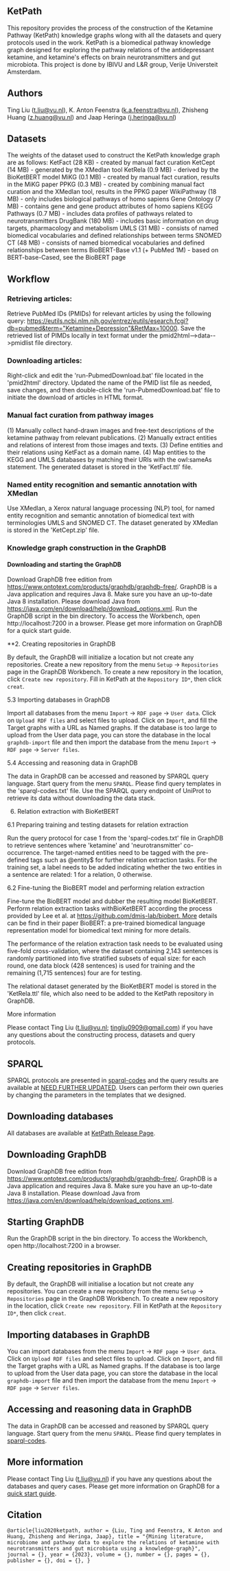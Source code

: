 ## KetPath
This repository provides the process of the construction of the Ketamine Pathway (KetPath) knowledge graphs wlong with all the datasets and query protocols used in the work. KetPath is a biomedical pathway knowledge graph designed for exploring the pathway relations of the antidepressant ketamine, and ketamine's effects on brain neurotransmitters and gut microbiota. This project is done by IBIVU and L&R group, Verije Universteit Amsterdam. 

## Authors
Ting Liu (t.liu@vu.nl), K. Anton Feenstra (k.a.feenstra@vu.nl), Zhisheng Huang (z.huang@vu.nl) and Jaap Heringa (j.heringa@vu.nl)

## Datasets

The weights of the dataset used to construct the KetPath knowledge graph are as follows:
    KetFact (28 KB) - created by manual fact curation
    KetCept (14 MB) - generated by the XMedlan tool
    KetRela (0.9 MB) - derived by the BioKetBERT model
    MiKG (0.1 MB) - created by manual fact curation, results in the MiKG paper
    PPKG (0.3 MB) - created by combining manual fact curation and the XMedlan tool, results in the PPKG paper
    WikiPathway (18 MB) - only includes biological pathways of homo sapiens
    Gene Ontology (7 MB) - contains gene and gene product attributes of homo sapiens
    KEGG Pathways (0.7 MB) - includes data profiles of pathways related to neurotransmitters
    DrugBank (180 MB) - includes basic information on drug targets, pharmacology and metabolism
    UMLS (31 MB) - consists of named biomedical vocabularies and defined relationships between terms
    SNOMED CT (48 MB) - consists of named biomedical vocabularies and defined relationships between terms
    BioBERT-Base v1.1 (+ PubMed 1M) - based on BERT-base-Cased, see the BioBERT page

## Workflow

### Retrieving articles: 

Retrieve PubMed IDs (PMIDs) for relevant articles by using the following query: https://eutils.ncbi.nlm.nih.gov/entrez/eutils/esearch.fcgi?db=pubmed&term="Ketamine+Depression"&RetMax=10000. Save the retrieved list of PIMDs locally in text format under the pmid2html-->data-->pmidlist file directory.

### Downloading articles: 

Right-click and edit the 'run-PubmedDownload.bat' file located in the 'pmid2html' directory. Updated the name of the PMID list file as needed, save changes, and then double-click the 'run-PubmedDownload.bat' file to initiate the download of articles in HTML format.

### Manual fact curation from pathway images

(1) Manually collect hand-drawn images and free-text descriptions of the ketamine pathway from relevant publications. (2) Manually extract entities and relations of interest from those images and texts. (3) Define entities and their relations using KetFact as a domain name. (4) Map entities to the KEGG and UMLS databases by matching their URIs with the owl:sameAs statement. The generated dataset is stored in the 'KetFact.ttl' file.

### Named entity recognition and semantic annotation with XMedlan

Use XMedlan, a Xerox natural language processing (NLP) tool, for named entity recognition and semantic annotation of biomedical text with terminologies UMLS and SNOMED CT. The dataset generated by XMedlan is stored in the 'KetCept.zip' file.

### Knowledge graph construction in the GraphDB

#### Downloading and starting the GraphDB

Download GraphDB free edition from https://www.ontotext.com/products/graphdb/graphdb-free/. GraphDB is a Java application and requires Java 8. Make sure you have an up-to-date Java 8 installation. Please download Java from https://java.com/en/download/help/download_options.xml. Run the GraphDB script in the bin directory. To access the Workbench, open http://localhost:7200 in a browser. Please get more information on GraphDB for a quick start guide.

**2. Creating repositories in GraphDB

By default, the GraphDB will initialize a location but not create any repositories. Create a new repository from the menu `Setup` -> `Repositories` page in the GraphDB Workbench. To create a new repository in the location, click `Create new repository`. Fill in KetPath at the `Repository ID*`, then click `creat`.

5.3 Importing databases in GraphDB

Import all databases from the menu `Import` -> `RDF page` -> `User data`. Click on `Upload RDF files` and select files to upload. Click on `Import`, and fill the Target graphs with a URL as Named graphs. If the database is too large to upload from the User data page, you can store the database in the local `graphdb-import` file and then import the database from the menu `Import` -> `RDF page` -> `Server files`.

5.4 Accessing and reasoning data in GraphDB

The data in GraphDB can be accessed and reasoned by SPARQL query language. Start query from the menu `SPARQL`. Please find query templates in the 'sparql-codes.txt' file. Use the SPARQL query endpoint of UniProt to retrieve its data without downloading the data stack.

6. Relation extraction with BioKetBERT

6.1 Preparing training and testing datasets for relation extraction

Run the query protocol for case 1 from the 'sparql-codes.txt' file in GraphDB to retrieve sentences where 'ketamine' and 'neurotransmitter' co-occurrence. The target-named entities need to be tagged with the pre-defined tags such as @entity$ for further relation extraction tasks. For the training set, a label needs to be added indicating whether the two entities in a sentence are related: 1 for a relation, 0 otherwise. 

6.2 Fine-tuning the BioBERT model and performing relation extraction

Fine-tune the BioBERT model and dubber the resulting model BioKetBERT. Perform relation extraction tasks withBioKetBERT according the process provided by Lee et al. at https://github.com/dmis-lab/biobert. More details can be find in their paper BioBERT: a pre-trained biomedical language representation model for biomedical text mining for more details. 

The performance of the relation extraction task needs to be evaluated using five-fold cross-validation, where the dataset containing 2,143 sentences is randomly partitioned into five stratified subsets of equal size: for each round, one data block (428 sentences) is used for training and the remaining (1,715 sentences) four are for testing.

The relational dataset generated by the BioKetBERT model is stored in the 'KetRela.ttl' file, which also need to be added to the KetPath repository in GraphDB.

More information

Please contact Ting Liu (t.liu@vu.nl; tingliu0909@gmail.com) if you have any questions about the constructing process, datasets and query protocols.

## SPARQL
SPARQL protocols are presented in [sparql-codes](https://github.com/tingcosmos/KetPath/blob/main/sparql-codes) and the query results are available at [NEED FURTHER UPDATED](). Users can perform their own queries by changing the parameters in the templates that we designed.

## Downloading databases
All databases are available at [KetPath Release Page](https://github.com/tingcosmos/KetPath/releases/).

## Downloading GraphDB
Download GraphDB free edition from https://www.ontotext.com/products/graphdb/graphdb-free/.
GraphDB is a Java application and requires Java 8. Make sure you have an up-to-date Java 8 installation.
Please download Java from https://java.com/en/download/help/download_options.xml.

## Starting GraphDB
Run the GraphDB script in the bin directory. To access the Workbench, open http://localhost:7200 in a browser.

## Creating repositories in GraphDB
By default, the GraphDB will initialise a location but not create any repositories.
You can create a new repository from the menu `Setup` -> `Repositories` page in the GraphDB Workbench.
To create a new repository in the location, click `Create new repository`.
Fill in KetPath at the `Repository ID*`, then click `creat`.

## Importing databases in GraphDB
You can import databases from the menu `Import` -> `RDF page` -> `User data`.
Click on `Upload RDF files` and select files to upload.
Click on `Import`, and fill the Target graphs with a URL as Named graphs.
If the database is too large to upload from the User data page, you can store the database in the local `graphdb-import` file and then import the database from the menu `Import` -> `RDF page` -> `Server files`.

## Accessing and reasoning data in GraphDB
The data in GraphDB can be accessed and reasoned by SPARQL query language.
Start query from the menu `SPARQL`.
Please find query templates in [sparql-codes](https://github.com/tingcosmos/KetPath/blob/main/sparql-codes).

## More information
Please contact Ting Liu (t.liu@vu.nl) if you have any questions about the databases and query cases.
Please get more information on GraphDB for a [quick start guide](http://graphdb.ontotext.com/documentation/free/quick-start-guide.html).

## Citation
`@article{liu2020ketpath,
    author = {Liu, Ting and Feenstra, K Anton and Huang, Zhisheng and Heringa, Jaap},
    title = "{Mining literature, microbiome and pathway data to explore the relations of ketamine with neurotransmitters and gut microbiota using a knowledge-graph}",
    journal = {},
    year = {2023},
    volume = {},
    number = {},
    pages = {},
    publisher = {},
    doi = {},
}`
